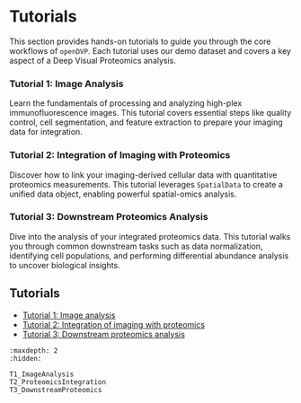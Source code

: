 # Tutorials

This section provides hands-on tutorials to guide you through the core workflows of `openDVP`. Each tutorial uses our demo dataset and covers a key aspect of a Deep Visual Proteomics analysis.

### Tutorial 1: Image Analysis

Learn the fundamentals of processing and analyzing high-plex immunofluorescence images. This tutorial covers essential steps like quality control, cell segmentation, and feature extraction to prepare your imaging data for integration.

### Tutorial 2: Integration of Imaging with Proteomics
Discover how to link your imaging-derived cellular data with quantitative proteomics measurements. This tutorial leverages `SpatialData` to create a unified data object, enabling powerful spatial-omics analysis.

### Tutorial 3: Downstream Proteomics Analysis
Dive into the analysis of your integrated proteomics data. This tutorial walks you through common downstream tasks such as data normalization, identifying cell populations, and performing differential abundance analysis to uncover biological insights.

## Tutorials

- [Tutorial 1: Image analysis](T1_ImageAnalysis)
- [Tutorial 2: Integration of imaging with proteomics](T2_ProteomicsIntegration)
- [Tutorial 3: Downstream proteomics analysis](T3_DownstreamProteomics)


```{toctree}
:maxdepth: 2
:hidden:

T1_ImageAnalysis
T2_ProteomicsIntegration
T3_DownstreamProteomics
```
